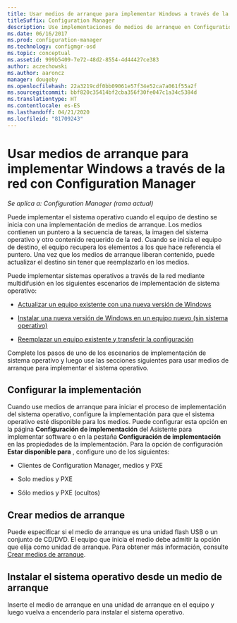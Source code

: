 ```yaml
---
title: Usar medios de arranque para implementar Windows a través de la red
titleSuffix: Configuration Manager
description: Use implementaciones de medios de arranque en Configuration Manager para implementar el sistema operativo al iniciar el equipo de destino.
ms.date: 06/16/2017
ms.prod: configuration-manager
ms.technology: configmgr-osd
ms.topic: conceptual
ms.assetid: 999b5409-7e72-48d2-8554-4d44427ce383
author: aczechowski
ms.author: aaroncz
manager: dougeby
ms.openlocfilehash: 22a3219cdf0bb09061e57f34e52ca7a061f55a2f
ms.sourcegitcommit: bbf820c35414bf2cba356f30fe047c1a34c5384d
ms.translationtype: HT
ms.contentlocale: es-ES
ms.lasthandoff: 04/21/2020
ms.locfileid: "81709243"
---
```

# <a name="use-bootable-media-to-deploy-windows-over-the-network-with-configuration-manager"></a>Usar medios de arranque para implementar Windows a través de la red con Configuration Manager

*Se aplica a: Configuration Manager (rama actual)*

Puede implementar el sistema operativo cuando el equipo de destino se inicia con una implementación de medios de arranque. Los medios contienen un puntero a la secuencia de tareas, la imagen del sistema operativo y otro contenido requerido de la red. Cuando se inicia el equipo de destino, el equipo recupera los elementos a los que hace referencia el puntero. Una vez que los medios de arranque liberan contenido, puede actualizar el destino sin tener que reemplazarlo en los medios.

Puede implementar sistemas operativos a través de la red mediante multidifusión en los siguientes escenarios de implementación de sistema operativo:

-   [Actualizar un equipo existente con una nueva versión de Windows](refresh-an-existing-computer-with-a-new-version-of-windows.md)

-   [Instalar una nueva versión de Windows en un equipo nuevo (sin sistema operativo)](install-new-windows-version-new-computer-bare-metal.md)  

-   [Reemplazar un equipo existente y transferir la configuración](replace-an-existing-computer-and-transfer-settings.md)  

Complete los pasos de uno de los escenarios de implementación de sistema operativo y luego use las secciones siguientes para usar medios de arranque para implementar el sistema operativo.  

## <a name="configure-deployment-settings"></a>Configurar la implementación  
Cuando use medios de arranque para iniciar el proceso de implementación del sistema operativo, configure la implementación para que el sistema operativo esté disponible para los medios. Puede configurar esta opción en la página **Configuración de implementación** del Asistente para implementar software o en la pestaña **Configuración de implementación** en las propiedades de la implementación. Para la opción de configuración **Estar disponible para** , configure uno de los siguientes:

-   Clientes de Configuration Manager, medios y PXE

-   Solo medios y PXE

-   Sólo medios y PXE (ocultos)

## <a name="create-the-bootable-media"></a>Crear medios de arranque
Puede especificar si el medio de arranque es una unidad flash USB o un conjunto de CD/DVD. El equipo que inicia el medio debe admitir la opción que elija como unidad de arranque. Para obtener más información, consulte [Crear medios de arranque](create-bootable-media.md).  

##  <a name="install-the-operating-system-from--bootable-media"></a><a name="BKMK_Deploy"></a> Instalar el sistema operativo desde un medio de arranque  
Inserte el medio de arranque en una unidad de arranque en el equipo y luego vuelva a encenderlo para instalar el sistema operativo.
